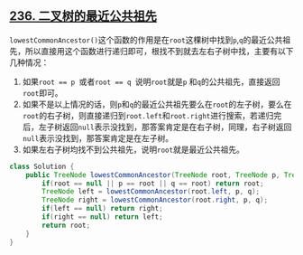 ##  [236. 二叉树的最近公共祖先](https://leetcode-cn.com/problems/lowest-common-ancestor-of-a-binary-tree/)

`lowestCommonAncestor()`这个函数的作用是在`root`这棵树中找到`p`,`q`的最近公共祖先，所以直接用这个函数进行递归即可，根找不到就去左右子树中找，主要有以下几种情况：

1. 如果`root == p `或者`root == q `说明`root`就是`p` 和`q`的公共祖先，直接返回`root`即可。
2. 如果不是以上情况的话，则`p`和`q`的最近公共祖先要么在`root`的左子树，要么在`root`的右子树，则直接递归到`root.left`和`root.right`进行搜索，若递归完后，左子树返回`null`表示没找到，那答案肯定是在右子树，同理，右子树返回`null`表示没找到，那答案肯定是在左子树。
3. 如果左右子树均找不到公共祖先，说明`root`就是最近公共祖先。

```java
class Solution {
    public TreeNode lowestCommonAncestor(TreeNode root, TreeNode p, TreeNode q) {
        if(root == null || p == root || q == root) return root;
        TreeNode left = lowestCommonAncestor(root.left, p, q);
        TreeNode right = lowestCommonAncestor(root.right, p, q);
        if(left == null) return right;
        if(right == null) return left;
        return root;
    }
}
```

